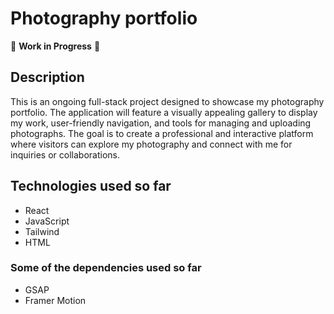 # Photography portfolio

🚧 **Work in Progress** 🚧

## Description
This is an ongoing full-stack project designed to showcase my photography portfolio. 
The application will feature a visually appealing gallery to display my work, user-friendly navigation, and tools for managing and uploading photographs. The goal is to create a professional and interactive platform where visitors can explore my photography and connect with me for inquiries or collaborations.

## Technologies used so far

- React
- JavaScript
- Tailwind
- HTML

### Some of the dependencies used so far

- GSAP
- Framer Motion
